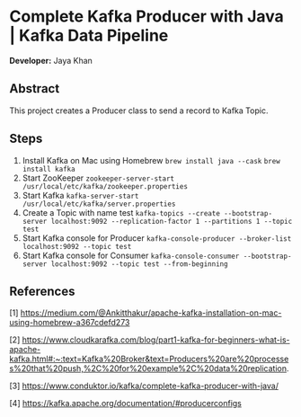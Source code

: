 # Complete Kafka Producer with Java | Kafka Data Pipeline

**Developer:** Jaya Khan 

## Abstract
This project creates a Producer class to send a record to Kafka Topic. 

## Steps
1. Install Kafka on Mac using Homebrew
    `brew install java --cask`
    `brew install kafka`
2. Start ZooKeeper
    `zookeeper-server-start /usr/local/etc/kafka/zookeeper.properties`
3. Start Kafka
    `kafka-server-start /usr/local/etc/kafka/server.properties`
4. Create a Topic with name test
    `kafka-topics --create --bootstrap-server localhost:9092 --replication-factor 1 --partitions 1 --topic test`
5. Start Kafka console for Producer
    `kafka-console-producer --broker-list localhost:9092 --topic test`
6. Start Kafka console for Consumer
    `kafka-console-consumer --bootstrap-server localhost:9092 --topic test --from-beginning`

## References

[1] https://medium.com/@Ankitthakur/apache-kafka-installation-on-mac-using-homebrew-a367cdefd273

[2] https://www.cloudkarafka.com/blog/part1-kafka-for-beginners-what-is-apache-kafka.html#:~:text=Kafka%20Broker&text=Producers%20are%20processes%20that%20push,%2C%20for%20example%2C%20data%20replication.

[3] https://www.conduktor.io/kafka/complete-kafka-producer-with-java/

[4] https://kafka.apache.org/documentation/#producerconfigs

